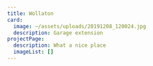```yaml
---
title: Wollaton
card:
  image: ~/assets/uploads/20191208_120024.jpg
  description: Garage extension
projectPage:
  description: What a nice place
  imageList: []
---
```

